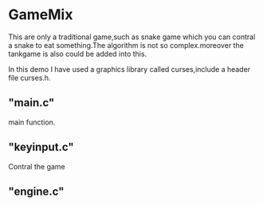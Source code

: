 GameMix
==========

This are only a traditional game,such as snake game which you can contral a snake to eat something.The algorithm is not so complex.moreover the tankgame is also could be added into this.

In this demo I have used a graphics library called curses,include a header file curses.h.

"main.c"
--------
main function.

"keyinput.c"
-------------
Contral the game

"engine.c"
-----------
